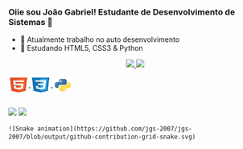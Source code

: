 ### Oiie sou João Gabriel! Estudante de Desenvolvimento de Sistemas 👋

- 🔭 Atualmente trabalho no auto desenvolvimento
- 🌱 Estudando HTML5, CSS3 & Python

<div align="center">
  <a href="https://github.com/jgs-2007">
  <img height="180em" src="https://github-readme-stats.vercel.app/api?username=jgs-2007&show_icons=true&theme=merko&include_all_commits=true&count_private=true"/>
  <img height="180em" src="https://github-readme-stats.vercel.app/api/top-langs/?username=jgs-2007&layout=compact&langs_count=7&theme=merko"/>
</div>
  
<div style="display: inline_block"><br>
  <img align="center" alt="Rafa-HTML" height="30" width="40" src="https://raw.githubusercontent.com/devicons/devicon/master/icons/html5/html5-original.svg">
  <img align="center" alt="Rafa-CSS" height="30" width="40" src="https://raw.githubusercontent.com/devicons/devicon/master/icons/css3/css3-original.svg">
  <img align="center" alt="Rafa-Python" height="30" width="40" src="https://raw.githubusercontent.com/devicons/devicon/master/icons/python/python-original.svg">
</div>
  
  ##
  
  
<div> 
  <a href = "mailto:2007.joaogabriels@gmail.com"><img src="https://img.shields.io/badge/-Gmail-%23333?style=for-the-badge&logo=gmail&logoColor=white" target="_blank"></a>
  <a href="https://www.linkedin.com/in/jo%C3%A3o-gabriel-dos-santos-bb2777219/" target="_blank"><img src="https://img.shields.io/badge/-LinkedIn-%230077B5?style=for-the-badge&logo=linkedin&logoColor=white" target="_blank"></a>
  
    ![Snake animation](https://github.com/jgs-2007/jgs-2007/blob/output/github-contribution-grid-snake.svg)
  
</div>
